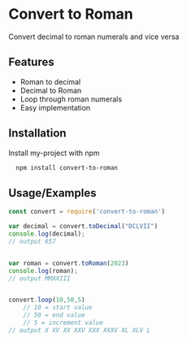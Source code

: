 # Convert to Roman 

Convert decimal to roman numerals and vice versa


## Features

- Roman to decimal
- Decimal to Roman
- Loop through roman numerals
- Easy implementation


## Installation

Install my-project with npm

```bash
  npm install convert-to-roman
```
    
## Usage/Examples

```javascript
const convert = require('convert-to-roman')

var decimal = convert.toDecimal("DCLVII")
console.log(decimal);
// output 657


var roman = convert.toRoman(2023)
console.log(roman);
// output MMXXIII


convert.loop(10,50,5)
    // 10 = start value
    // 50 = end value
    // 5 = increment value
// output X XV XX XXV XXX XXXV XL XLV L

```

